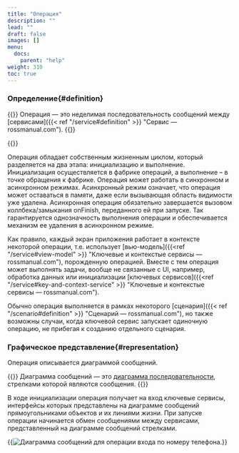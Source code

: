```yaml
---
title: "Операция"
description: ""
lead: ""
draft: false
images: []
menu:
  docs:
    parent: "help"
weight: 310
toc: true
---
```


### Определение{#definition}

{{<alert context="info" icon="👉">}}
Операция — это неделимая последовательность сообщений между [сервисами]({{< ref "/service#definition" >}} "Сервис — rossmanual.com").
{{</alert>}}

{{<alert context="info" icon="👉" text="Сообщение — это обращение к методу того или иного сервиса." />}}

Операция обладает собственным жизненным циклом, который разделяется на два этапа: инициализацию и выполнение. Инициализация осуществляется в фабрике операций, а выполнение – в точке обращения к фабрике. Операция может работать в синхронном и асинхронном режимах. Асинхронный режим означает, что операция может оставаться в памяти, даже если вызывающая область видимости уже удалена. Асинхронная операция обязательно завершается вызовом коллбека/замыкания onFinish, переданного ей при запуске. Так гарантируется однозначность выполнения операции и обеспечивается механизм ее удаления в асинхронном режиме.

Как правило, каждый экран приложения работает в контексте некоторой операции, т.е. использует [вью-модель]({{<ref "/service#view-model" >}} "Ключевые и контекстые сервисы — rossmanual.com"), порожденную операцией. Вместе с тем операция может выполнять задачи, вообще не связанные с UI, например, обработка данных или инициализации [ключевых сервисов]({{<ref "/service#key-and-context-service" >}} "Ключевые и контекстые сервисы — rossmanual.com").

Обычно операция выполняется в рамках некоторого [сценария]({{< ref "/scenario#definition" >}} "Сценарий — rossmanual.com"), но также возможны случаи, когда ключевой сервис запускает одиночную операцию, не прибегая к созданию отдельного сценария.

### Графическое представление{#representation}

Операция описывается диаграммой сообщений.

{{<alert context="info" icon="👉">}}
Диаграмма сообщений — это [диаграмма последовательности](https://ru.wikipedia.org/wiki/Диаграмма_последовательности "Диаграмма последовательности — Википедия"), стрелками которой являются сообщения.
{{</alert>}}

В ходе инициализации операция получает на вход ключевые сервисы, интерфейсы которых представлены на диаграмме сообщений прямоугольниками объектов и их линиями жизни. При запуске операции начинается обмен сообщениями между сервисами, представленный на диаграмме сообщений стрелками.


{{<image src="images/auth_op.svg" title="Диаграмма сообщений для операции входа по номеру телефона.">}}


